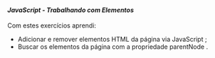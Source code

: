 #### _JavaScript - Trabalhando com Elementos_

Com estes exercícios aprendi:

- Adicionar e remover elementos HTML da página via JavaScript ;
- Buscar os elementos da página com a propriedade parentNode .
